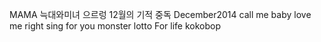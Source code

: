 MAMA
늑대와미녀
으르렁
12월의 기적
중독
December2014
call me baby
love me right
sing for you
monster
lotto
For life
kokobop

